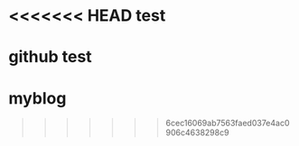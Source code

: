 <<<<<<< HEAD
test
====

github test
=======
myblog
======
>>>>>>> 6cec16069ab7563faed037e4ac0906c4638298c9
